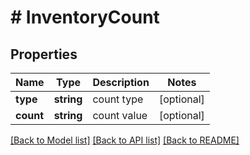 # # InventoryCount

## Properties

Name | Type | Description | Notes
------------ | ------------- | ------------- | -------------
**type** | **string** | count type | [optional] 
**count** | **string** | count value | [optional] 

[[Back to Model list]](../../README.md#documentation-for-models) [[Back to API list]](../../README.md#documentation-for-api-endpoints) [[Back to README]](../../README.md)


